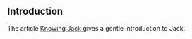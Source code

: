 
##  Introduction 


The article [
	Knowing Jack
      ](http://linux-sound.org/knowing-jack.html) gives a gentle introduction to Jack.
